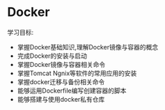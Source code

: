 # Docker
学习目标:
  - 掌握Docker基础知识,理解Docker镜像与容器的概念
  - 完成Docker的安装与启动
  - 掌握Docker镜像与容器相关命令
  - 掌握Tomcat Ngnix等软件的常用应用的安装
  - 掌握docker迁移与备份相关命令
  - 能够运用Dockerfile编写创建容器的脚本
  - 能够搭建与使用docker私有仓库

